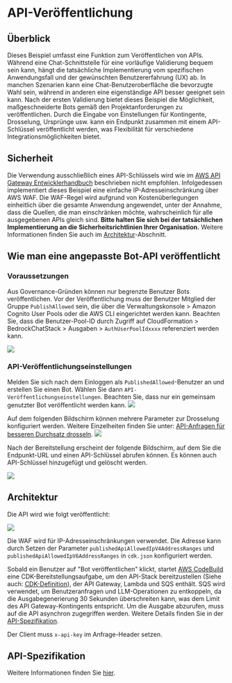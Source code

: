 # API-Veröffentlichung

## Überblick

Dieses Beispiel umfasst eine Funktion zum Veröffentlichen von APIs. Während eine Chat-Schnittstelle für eine vorläufige Validierung bequem sein kann, hängt die tatsächliche Implementierung vom spezifischen Anwendungsfall und der gewünschten Benutzererfahrung (UX) ab. In manchen Szenarien kann eine Chat-Benutzeroberfläche die bevorzugte Wahl sein, während in anderen eine eigenständige API besser geeignet sein kann. Nach der ersten Validierung bietet dieses Beispiel die Möglichkeit, maßgeschneiderte Bots gemäß den Projektanforderungen zu veröffentlichen. Durch die Eingabe von Einstellungen für Kontingente, Drosselung, Ursprünge usw. kann ein Endpunkt zusammen mit einem API-Schlüssel veröffentlicht werden, was Flexibilität für verschiedene Integrationsmöglichkeiten bietet.

## Sicherheit

Die Verwendung ausschließlich eines API-Schlüssels wird wie im [AWS API Gateway Entwicklerhandbuch](https://docs.aws.amazon.com/apigateway/latest/developerguide/api-gateway-api-usage-plans.html) beschrieben nicht empfohlen. Infolgedessen implementiert dieses Beispiel eine einfache IP-Adresseinschränkung über AWS WAF. Die WAF-Regel wird aufgrund von Kostenüberlegungen einheitlich über die gesamte Anwendung angewendet, unter der Annahme, dass die Quellen, die man einschränken möchte, wahrscheinlich für alle ausgegebenen APIs gleich sind. **Bitte halten Sie sich bei der tatsächlichen Implementierung an die Sicherheitsrichtlinien Ihrer Organisation.** Weitere Informationen finden Sie auch im [Architektur](#architektur)-Abschnitt.

## Wie man eine angepasste Bot-API veröffentlicht

### Voraussetzungen

Aus Governance-Gründen können nur begrenzte Benutzer Bots veröffentlichen. Vor der Veröffentlichung muss der Benutzer Mitglied der Gruppe `PublishAllowed` sein, die über die Verwaltungskonsole > Amazon Cognito User Pools oder die AWS CLI eingerichtet werden kann. Beachten Sie, dass die Benutzer-Pool-ID durch Zugriff auf CloudFormation > BedrockChatStack > Ausgaben > `AuthUserPoolIdxxxx` referenziert werden kann.

![](./imgs/group_membership_publish_allowed.png)

### API-Veröffentlichungseinstellungen

Melden Sie sich nach dem Einloggen als `PublishedAllowed`-Benutzer an und erstellen Sie einen Bot. Wählen Sie dann `API-Veröffentlichungseinstellungen`. Beachten Sie, dass nur ein gemeinsam genutzter Bot veröffentlicht werden kann.
![](./imgs/bot_api_publish_screenshot.png)

Auf dem folgenden Bildschirm können mehrere Parameter zur Drosselung konfiguriert werden. Weitere Einzelheiten finden Sie unter: [API-Anfragen für besseren Durchsatz drosseln](https://docs.aws.amazon.com/apigateway/latest/developerguide/api-gateway-request-throttling.html).
![](./imgs/bot_api_publish_screenshot2.png)

Nach der Bereitstellung erscheint der folgende Bildschirm, auf dem Sie die Endpunkt-URL und einen API-Schlüssel abrufen können. Es können auch API-Schlüssel hinzugefügt und gelöscht werden.

![](./imgs/bot_api_publish_screenshot3.png)

## Architektur

Die API wird wie folgt veröffentlicht:

![](./imgs/published_arch.png)

Die WAF wird für IP-Adresseinschränkungen verwendet. Die Adresse kann durch Setzen der Parameter `publishedApiAllowedIpV4AddressRanges` und `publishedApiAllowedIpV6AddressRanges` in `cdk.json` konfiguriert werden.

Sobald ein Benutzer auf "Bot veröffentlichen" klickt, startet [AWS CodeBuild](https://aws.amazon.com/codebuild/) eine CDK-Bereitstellungsaufgabe, um den API-Stack bereitzustellen (Siehe auch: [CDK-Definition](../cdk/lib/api-publishment-stack.ts)), der API Gateway, Lambda und SQS enthält. SQS wird verwendet, um Benutzeranfragen und LLM-Operationen zu entkoppeln, da die Ausgabegenerierung 30 Sekunden überschreiten kann, was dem Limit des API Gateway-Kontingents entspricht. Um die Ausgabe abzurufen, muss auf die API asynchron zugegriffen werden. Weitere Details finden Sie in der [API-Spezifikation](#api-specification).

Der Client muss `x-api-key` im Anfrage-Header setzen.

## API-Spezifikation

Weitere Informationen finden Sie [hier](https://aws-samples.github.io/bedrock-claude-chat).